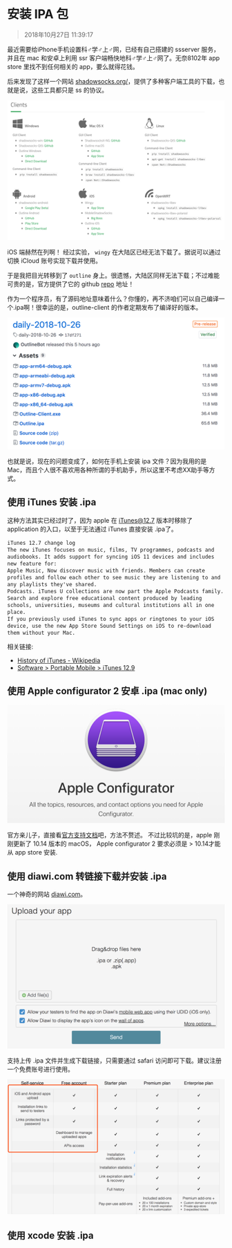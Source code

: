 # 安装 IPA 包

> 2018年10月27日 11:39:17

最近需要给iPhone手机设置科♂学♂上♂网，已经有自己搭建的 ssserver 服务，并且在 mac 和安卓上利用 ssr 客户端畅快地科♂学♂上♂网了。无奈8102年 app store 里找不到任何相关的 app，要么就得花钱。

后来发现了这样一个网站 [shadowsocks.org/](https://shadowsocks.org)，提供了多种客户端工具的下载，也就是说，这些工具都只是 ss 的协议。

![](<../../assets/images/2018-10-27-11-37-58 (1).png>)

iOS 端赫然在列啊！ 经过实验， `wingy` 在大陆区已经无法下载了。据说可以通过切换 iCloud 账号实现下载并使用。

于是我把目光转移到了 `outline` 身上。很遗憾，大陆区同样无法下载；不过难能可贵的是，官方提供了它的 github [repo](https://github.com/Jigsaw-Code/outline-client/) 地址！

作为一个程序员，有了源码地址意味着什么？你懂的，再不济咱们可以自己编译一个.ipa啊！很幸运的是，outline-client 的作者定期发布了编译好的版本。

![](<../../assets/images/2018-10-27-11-43-26 (1).png>)

也就是说，现在的问题变成了，如何在手机上安装 ipa 文件？因为我用的是 Mac，而且个人很不喜欢用各种所谓的手机助手，所以这里不考虑XX助手等方式。

## 使用 iTunes 安装 .ipa

这种方法其实已经过时了，因为 apple 在 iTunes@12.7 版本时移除了 application 的入口，以至于无法通过 iTunes 直接安装 .ipa了。

```
iTunes 12.7 change log
The new iTunes focuses on music, films, TV programmes, podcasts and audiobooks. It adds support for syncing iOS 11 devices and includes new feature for:
Apple Music, Now discover music with friends. Members can create profiles and follow each other to see music they are listening to and any playlists they've shared.
Podcasts. iTunes U collections are now part the Apple Podcasts family. Search and explore free educational content produced by leading schools, universities, museums and cultural institutions all in one place.
If you previously used iTunes to sync apps or ringtones to your iOS device, use the new App Store Sound Settings on iOS to re-download them without your Mac.
```

相关链接:

* [History of iTunes - Wikipedia](https://en.wikipedia.org/wiki/History\_of\_iTunes#iTunes\_9)
* [Software > Portable Mobile > iTunes 12.9](https://www.videohelp.com/software/iTunes/version-history)

## 使用 Apple configurator 2 安卓 .ipa (mac only)

![](<../../assets/images/2018-10-27-12-01-56 (1).png>)

官方亲儿子，直接看[官方支持文档](https://support.apple.com/apple-configurator)吧，方法不赘述。 不过比较坑的是，apple 刚刚更新了 10.14 版本的 macOS， Apple configurator 2 要求必须是 > 10.14才能从 app store 安装.

## 使用 diawi.com 转链接下载并安装 .ipa

一个神奇的网站 [diawi.com](https://www.diawi.com)。

![](<../../assets/images/2018-10-27-12-05-08 (1).png>)

支持上传 .ipa 文件并生成下载链接，只需要通过 safari 访问即可下载。建议注册一个免费账号进行使用。

![](<../../assets/images/2018-10-27-12-05-34 (1).png>)

## 使用 xcode 安装 .ipa
